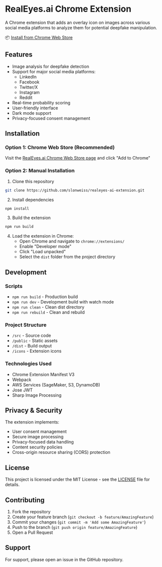 # RealEyes.ai Chrome Extension

A Chrome extension that adds an overlay icon on images across various social media platforms to analyze them for potential deepfake manipulation.

📦 [Install from Chrome Web Store](https://chromewebstore.google.com/detail/realeyesai/begpcdlgbbjihlilieokcgnlcmeondog)

## Features

- Image analysis for deepfake detection
- Support for major social media platforms:
  - LinkedIn
  - Facebook
  - Twitter/X
  - Instagram
  - Reddit
- Real-time probability scoring
- User-friendly interface
- Dark mode support
- Privacy-focused consent management

## Installation

### Option 1: Chrome Web Store (Recommended)

Visit the [RealEyes.ai Chrome Web Store page](https://chromewebstore.google.com/detail/realeyesai/begpcdlgbbjihlilieokcgnlcmeondog) and click "Add to Chrome"

### Option 2: Manual Installation

1. Clone this repository

```bash
git clone https://github.com/slonweiss/realeyes-ai-extension.git
```

2. Install dependencies

```bash
npm install
```

3. Build the extension

```bash
npm run build
```

4. Load the extension in Chrome:
   - Open Chrome and navigate to `chrome://extensions/`
   - Enable "Developer mode"
   - Click "Load unpacked"
   - Select the `dist` folder from the project directory

## Development

### Scripts

- `npm run build` - Production build
- `npm run dev` - Development build with watch mode
- `npm run clean` - Clean dist directory
- `npm run rebuild` - Clean and rebuild

### Project Structure

- `/src` - Source code
- `/public` - Static assets
- `/dist` - Build output
- `/icons` - Extension icons

### Technologies Used

- Chrome Extension Manifest V3
- Webpack
- AWS Services (SageMaker, S3, DynamoDB)
- Jose JWT
- Sharp Image Processing

## Privacy & Security

The extension implements:

- User consent management
- Secure image processing
- Privacy-focused data handling
- Content security policies
- Cross-origin resource sharing (CORS) protection

## License

This project is licensed under the MIT License - see the [LICENSE](LICENSE) file for details.

## Contributing

1. Fork the repository
2. Create your feature branch (`git checkout -b feature/AmazingFeature`)
3. Commit your changes (`git commit -m 'Add some AmazingFeature'`)
4. Push to the branch (`git push origin feature/AmazingFeature`)
5. Open a Pull Request

## Support

For support, please open an issue in the GitHub repository.
